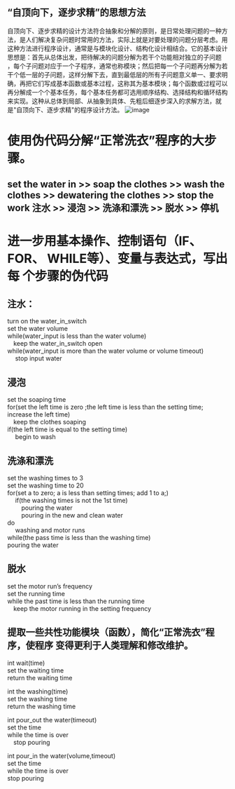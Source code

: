 ## “自顶向下，逐步求精”的思想方法
 自顶向下、逐步求精的设计方法符合抽象和分解的原则，是日常处理问题的一种方法，是人们解决复杂问题时常用的方法，实际上就是对要处理的问题分层考虑。用这种方法进行程序设计，通常是与模块化设计、结构化设计相结合。它的基本设计思想是：首先从总体出发，把待解决的问题分解为若干个功能相对独立的子问题 ，每个子问题对应于一个子程序，通常也称模块；然后把每一个子问题再分解为若干个低一层的子问题，这样分解下去，直到最低层的所有子问题意义单一、要求明确，再把它们写成基本函数或基本过程，这称其为基本模块；每个函数或过程可以再分解成一个个基本任务，每个基本任务都可选用顺序结构、选择结构和循环结构来实现。这种从总体到局部、从抽象到具体、先粗后细逐步深入的求解方法，就是"自顶向下、逐步求精"的程序设计方法。
![image](https://img-blog.csdn.net/20171129145149190?watermark/2/text/aHR0cDovL2Jsb2cuY3Nkbi5uZXQvemhhbmd3ZWlrdW4xOTk4/font/5a6L5L2T/fontsize/400/fill/I0JBQkFCMA==/dissolve/70/gravity/SouthEast)
# 使用伪代码分解“正常洗衣”程序的大步骤。
## set the water in >> soap the clothes >> wash the clothes >> dewatering the clothes >> stop the work 注水 >> 浸泡 >> 洗涤和漂洗 >> 脱水 >> 停机
# 进一步用基本操作、控制语句（IF、 FOR、 WHILE等）、变量与表达式，写出每 个步骤的伪代码
## 注水：
turn on the water_in_switch <br>
set the water volume <br>
while(water_input is less than the water volume) <br>
 keep the water_in_switch open <br>
while(water_input is more than the water volume or volume timeout) <br>
  stop input water<br>

## 浸泡 
set the soaping time <br>
for(set the left time is zero ;the left time is less than the setting time; increase the left time) <br>
 keep the clothes soaping <br>
if(the left time is equal to the setting time) <br>
  begin to wash<br>

## 洗涤和漂洗 
set the washing times to 3 <br>
set the washing time to 20 <br>
for(set a to zero; a is less than setting times; add 1 to a;) <br>
  if(the washing times is not the 1st time) <br>
   pouring the water <br>
   pouring in the new and clean water <br>
do <br>
  washing and motor runs <br>
while(the pass time is less than the washing time) <br>
pouring the water<br>

## 脱水 
set the motor run’s frequency <br>
set the running time <br>
while the past time is less than the running time <br>
 keep the motor running in the setting frequency<br>

## 提取一些共性功能模块（函数），简化“正常洗衣”程序，使程序 变得更利于人类理解和修改维护。
int wait(time) <br>
set the waiting time<br> 
return the waiting time<br>

int the washing(time) <br>
set the washing time <br>
return the washing time<br>

int pour_out the water(timeout)<br> 
set the time <br>
while the time is over <br>
 stop pouring<br>

int pour_in the water(volume,timeout) <br>
set the time <br>
while the time is over<br> 
stop pouring<br>

